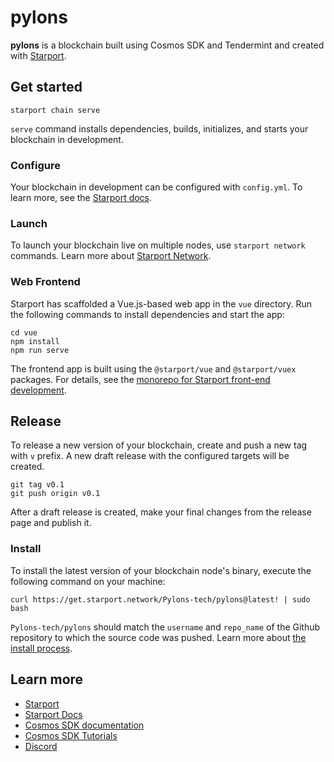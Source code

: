 # pylons
**pylons** is a blockchain built using Cosmos SDK and Tendermint and created with [Starport](https://github.com/tendermint/starport).

## Get started

```
starport chain serve
```

`serve` command installs dependencies, builds, initializes, and starts your blockchain in development.

### Configure

Your blockchain in development can be configured with `config.yml`. To learn more, see the [Starport docs](https://docs.starport.network).

### Launch

To launch your blockchain live on multiple nodes, use `starport network` commands. Learn more about [Starport Network](https://github.com/tendermint/spn).

### Web Frontend

Starport has scaffolded a Vue.js-based web app in the `vue` directory. Run the following commands to install dependencies and start the app:

```
cd vue
npm install
npm run serve
```

The frontend app is built using the `@starport/vue` and `@starport/vuex` packages. For details, see the [monorepo for Starport front-end development](https://github.com/tendermint/vue).

## Release
To release a new version of your blockchain, create and push a new tag with `v` prefix. A new draft release with the configured targets will be created.

```
git tag v0.1
git push origin v0.1
```

After a draft release is created, make your final changes from the release page and publish it.

### Install
To install the latest version of your blockchain node's binary, execute the following command on your machine:

```
curl https://get.starport.network/Pylons-tech/pylons@latest! | sudo bash
```
`Pylons-tech/pylons` should match the `username` and `repo_name` of the Github repository to which the source code was pushed. Learn more about [the install process](https://github.com/allinbits/starport-installer).

## Learn more

- [Starport](https://github.com/tendermint/starport)
- [Starport Docs](https://docs.starport.network)
- [Cosmos SDK documentation](https://docs.cosmos.network)
- [Cosmos SDK Tutorials](https://tutorials.cosmos.network)
- [Discord](https://discord.gg/cosmosnetwork)
